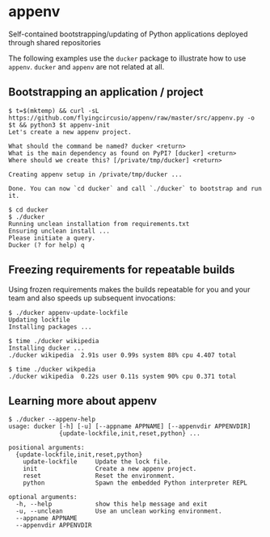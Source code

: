 # appenv

Self-contained bootstrapping/updating of Python applications deployed through shared repositories

The following examples use the `ducker` package to illustrate how to use
`appenv`. `ducker` and `appenv` are not related at all.

## Bootstrapping an application / project

```
$ t=$(mktemp) && curl -sL https://github.com/flyingcircusio/appenv/raw/master/src/appenv.py -o $t && python3 $t appenv-init
Let's create a new appenv project.

What should the command be named? ducker <return>
What is the main dependency as found on PyPI? [ducker] <return>
Where should we create this? [/private/tmp/ducker] <return>

Creating appenv setup in /private/tmp/ducker ...

Done. You can now `cd ducker` and call `./ducker` to bootstrap and run it.

$ cd ducker
$ ./ducker
Running unclean installation from requirements.txt
Ensuring unclean install ...
Please initiate a query.
Ducker (? for help) q
```

## Freezing requirements for repeatable builds

Using frozen requirements makes the builds repeatable for you and your team
and also speeds up subsequent invocations:

```
$ ./ducker appenv-update-lockfile
Updating lockfile
Installing packages ...

$ time ./ducker wikipedia
Installing ducker ...
./ducker wikipedia  2.91s user 0.99s system 88% cpu 4.407 total

$ time ./ducker wikpedia
./ducker wikipedia  0.22s user 0.11s system 90% cpu 0.371 total

```

## Learning more about appenv

```
$ ./ducker --appenv-help
usage: ducker [-h] [-u] [--appname APPNAME] [--appenvdir APPENVDIR]
              {update-lockfile,init,reset,python} ...

positional arguments:
  {update-lockfile,init,reset,python}
    update-lockfile     Update the lock file.
    init                Create a new appenv project.
    reset               Reset the environment.
    python              Spawn the embedded Python interpreter REPL

optional arguments:
  -h, --help            show this help message and exit
  -u, --unclean         Use an unclean working environment.
  --appname APPNAME
  --appenvdir APPENVDIR
```
